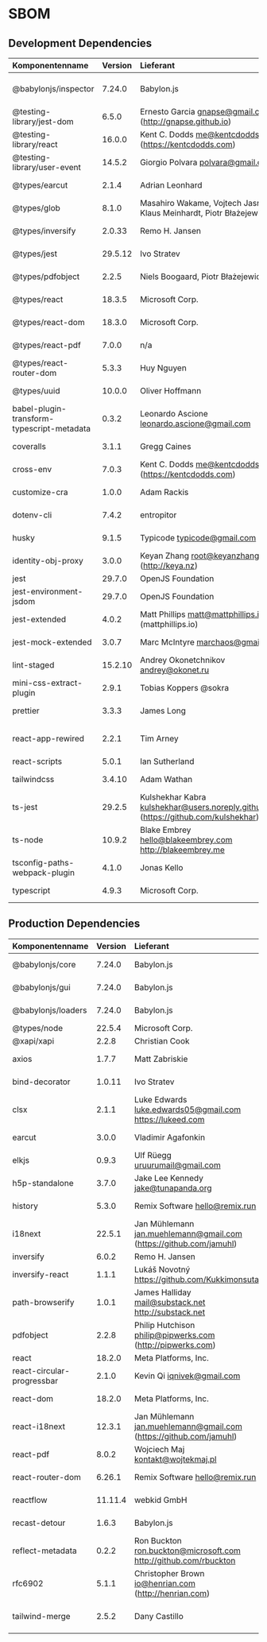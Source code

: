 # SBOM

## Development Dependencies
| Komponentenname                            | Version | Lieferant                                                                              | Lizenz       | Url zur komponente                                                               | Bemerkung                                                          |
| :----------------------------------------- |:--------|:---------------------------------------------------------------------------------------|:-------------|:---------------------------------------------------------------------------------|:-------------------------------------------------------------------|
| @babylonjs/inspector                       | 7.24.0  | Babylon.js                                                                             | Apache-2.0   | https://github.com/BabylonJS/Babylon.js.git                                      | Darstellung von Debug-Informationen von Babylon.js                 |
| @testing-library/jest-dom                  | 6.5.0   | Ernesto Garcia <gnapse@gmail.com> (http://gnapse.github.io)                            | MIT          | https://github.com/testing-library/jest-dom.git                                  | Erweiterung von Test-Funktionalität für Jest                       |
| @testing-library/react                     | 16.0.0  | Kent C. Dodds <me@kentcdodds.com> (https://kentcdodds.com)                             | MIT          | https://github.com/testing-library/react-testing-library.git                     | Erweiterung von Test-Funktionalität für Jest                       |
| @testing-library/user-event                | 14.5.2  | Giorgio Polvara <polvara@gmail.com>                                                    | MIT          | https://github.com/testing-library/user-event.git                                | Erweiterung von Test-Funktionalität für Jest                       |
| @types/earcut                              | 2.1.4   | Adrian Leonhard                                                                        | MIT          | https://github.com/DefinitelyTyped/DefinitelyTyped.git                           | TypeScript-Deklarationsdatei                                       |
| @types/glob                                | 8.1.0   | Masahiro Wakame, Vojtech Jasny, Klaus Meinhardt, Piotr Błażejewicz                     | MIT          | https://github.com/DefinitelyTyped/DefinitelyTyped.git                           | TypeScript-Deklarationsdatei                                       |
| @types/inversify                           | 2.0.33  | Remo H. Jansen                                                                         | MIT          | http://inversify.io                                                              | TypeScript-Deklarationsdatei                                       |
| @types/jest                                | 29.5.12 | Ivo Stratev                                                                            | MIT          | https://github.com/DefinitelyTyped/DefinitelyTyped.git                           | TypeScript-Deklarationsdatei                                       |
| @types/pdfobject                           | 2.2.5   | Niels Boogaard, Piotr Błażejewicz                                                      | MIT          | https://github.com/DefinitelyTyped/DefinitelyTyped.git                           | TypeScript-Deklarationsdatei                                       |
| @types/react                               | 18.3.5  | Microsoft Corp.                                                                        | MIT          | https://github.com/DefinitelyTyped/DefinitelyTyped.git                           | TypeScript-Deklarationsdatei                                       |
| @types/react-dom                           | 18.3.0  | Microsoft Corp.                                                                        | MIT          | https://github.com/DefinitelyTyped/DefinitelyTyped.git                           | TypeScript-Deklarationsdatei                                       |
| @types/react-pdf                           | 7.0.0   | n/a                                                                                    | MIT          | https://github.com/DefinitelyTyped/DefinitelyTyped.git                           | TypeScript-Deklarationsdatei                                       |
| @types/react-router-dom                    | 5.3.3   | Huy Nguyen                                                                             | MIT          | https://github.com/DefinitelyTyped/DefinitelyTyped.git                           | TypeScript-Deklarationsdatei                                       |
| @types/uuid                                | 10.0.0  | Oliver Hoffmann                                                                        | MIT          | https://github.com/DefinitelyTyped/DefinitelyTyped.git                           | TypeScript-Deklarationsdatei                                       |
| babel-plugin-transform-typescript-metadata | 0.3.2   | Leonardo Ascione <leonardo.ascione@gmail.com>                                          | MIT          | https://github.com/leonardfactory/babel-plugin-transform-typescript-metadata.git | Benötigt für Unterstützung von Typescript Decorators               |
| coveralls                                  | 3.1.1   | Gregg Caines                                                                           | BSD-2-Clause | https://github.com/nickmerwin/node-coveralls.git                                 | Darstellung von Testabdeckung                                      |
| cross-env                                  | 7.0.3   | Kent C. Dodds <me@kentcdodds.com> (https://kentcdodds.com)                             | MIT          | https://github.com/kentcdodds/cross-env.git                                      | Setzt Umgebungsvariable betriebssystemunahbängig                   |
| customize-cra                              | 1.0.0   | Adam Rackis                                                                            | MIT          | https://github.com/arackaf/customize-cra.git                                     | Benötigt für Unterstützung von Typescript Decorators               |
| dotenv-cli                                 | 7.4.2   | entropitor                                                                             | MIT          | https://github.com/entropitor/dotenv-cli.git                                     | Lädt Variablen aus .env-Datein                                     |
| husky                                      | 9.1.5   | Typicode <typicode@gmail.com>                                                          | MIT          | https://github.com/typicode/husky.git                                            | Automatisierung des Ausführens des Linters                         |
| identity-obj-proxy                         | 3.0.0   | Keyan Zhang <root@keyanzhang.com> (http://keya.nz)                                     | MIT          | https://github.com/keyanzhang/identity-obj-proxy.git                             | Benötigt für Mocking für Jest                                      |
| jest                                       | 29.7.0  | OpenJS Foundation                                                                      | MIT          | https://github.com/facebook/jest.git                                             | Framework für Tests                                                |
| jest-environment-jsdom                     | 29.7.0  | OpenJS Foundation                                                                      | MIT          | https://github.com/facebook/jest.git                                             | Erweiterung der Funktionalität von Jest                            |
| jest-extended                              | 4.0.2   | Matt Phillips <matt@mattphillips.io> (mattphillips.io)                                 | MIT          | https://github.com/jest-community/jest-extended.git                              | Erweiterung der Funktionalität von Jest                            |
| jest-mock-extended                         | 3.0.7   | Marc McIntyre <marchaos@gmail.com>                                                     | MIT          | https://github.com/marchaos/jest-mock-extended.git                               | Erweiterung der Funktionalität von Jest                            |
| lint-staged                                | 15.2.10 | Andrey Okonetchnikov <andrey@okonet.ru>                                                | MIT          | https://github.com/okonet/lint-staged.git                                        | Linter                                                             |
| mini-css-extract-plugin                    | 2.9.1   | Tobias Koppers @sokra                                                                  | MIT          | https://github.com/webpack-contrib/mini-css-extract-plugin.git                   | Lädt CSS-Datein                                                    |
| prettier                                   | 3.3.3   | James Long                                                                             | MIT          | https://github.com/prettier/prettier.git                                         | Automatische Codeformatierung                                      |
| react-app-rewired                          | 2.2.1   | Tim Arney                                                                              | MIT          | https://github.com/timarney/react-app-rewired.git                                | Ermöglicht Änderung der Konfigurationen von React-Applikationen    |
| react-scripts                              | 5.0.1   | Ian Sutherland                                                                         | MIT          | https://github.com/facebook/create-react-app.git                                 | Erstellt React-Applikation                                         |
| tailwindcss                                | 3.4.10  | Adam Wathan                                                                            | MIT          | https://github.com/tailwindlabs/tailwindcss.git                                  | Klassenbasierted CSS Framework                                     |
| ts-jest                                    | 29.2.5  | Kulshekhar Kabra <kulshekhar@users.noreply.github.com> (https://github.com/kulshekhar) | MIT          | https://github.com/kulshekhar/ts-jest.git                                        | Nutzung von Jest in TypeScript                                     |
| ts-node                                    | 10.9.2  | Blake Embrey hello@blakeembrey.com http://blakeembrey.me                               | MIT          | https://github.com/TypeStrong/ts-node.git                                        | Umwandlung von TypeScript in JavaScript für Ausführung mit Node.js |
| tsconfig-paths-webpack-plugin              | 4.1.0   | Jonas Kello                                                                            | MIT          | https://github.com/dividab/tsconfig-paths-webpack-plugin                         | Benötigt für Unterstützung von Typescript Decorators               |
| typescript                                 | 4.9.3   | Microsoft Corp.                                                                        | Apache-2.0   | https://github.com/Microsoft/TypeScript.git                                      | Programmiersprache mit starker Typisierung                         |

## Production Dependencies
| Komponentenname                            | Version | Lieferant                                                                              | Lizenz       | Url zur komponente                                                               | Bemerkung                                                          |
| :----------------------------------------- |:--------|:---------------------------------------------------------------------------------------|:-------------|:---------------------------------------------------------------------------------|:-------------------------------------------------------------------|
| @babylonjs/core                            | 7.24.0  | Babylon.js                                                                             | Apache-2.0   | https://github.com/BabylonJS/Babylon.js.git                                      | Rendern der 3D-Umgebung                                            |
| @babylonjs/gui                             | 7.24.0  | Babylon.js                                                                             | Apache-2.0   | https://github.com/BabylonJS/Babylon.js.git                                      | Dependency für Babylon.js-Inspektor                                |
| @babylonjs/loaders                         | 7.24.0  | Babylon.js                                                                             | Apache-2.0   | https://github.com/BabylonJS/Babylon.js.git                                      | Dependency für Babylon.js-Inspektor                                |
| @types/node                                | 22.5.4  | Microsoft Corp.                                                                        | MIT          | https://github.com/DefinitelyTyped/DefinitelyTyped.git                           | TypeScript-Deklarationsdatei                                       |
| @xapi/xapi                                 | 2.2.8   | Christian Cook                                                                         | MIT          | https://github.com/xapijs/xapi.git                                               | Verarbeitung von H5P-Events                                        |
| axios                                      | 1.7.7   | Matt Zabriskie                                                                         | MIT          | https://github.com/axios/axios.git                                               | Erstellung und Verarbeitung von HTTP-Anfragen                      |
| bind-decorator                             | 1.0.11  | Ivo Stratev                                                                            | MIT          | https://github.com/NoHomey/bind-decorator.git                                    | Ermöglicht Nutzung von Methoden als Callback                       |
| clsx                                       | 2.1.1   | Luke Edwards luke.edwards05@gmail.com https://lukeed.com                               | MIT          | https://github.com/lukeed/clsx.git                                               | Dependency für react-pdf                                           |
| earcut                                     | 3.0.0   | Vladimir Agafonkin                                                                     | ISC          | https://github.com/mapbox/earcut.git                                             | Triangluation für Erstellung von Babylon-Meshes                    |
| elkjs                                      | 0.9.3   | Ulf Rüegg uruurumail@gmail.com                                                         | EPL-2.0      | https://github.com/kieler/elkjs.git                                              | Berechnung von Position der Knoten eines Graphen                   |
| h5p-standalone                             | 3.7.0   | Jake Lee Kennedy <jake@tunapanda.org>                                                  | MIT          | https://github.com/tunapanda/h5p-standalone.git                                  | Darstellung von H5P-Elementen ohne H5P-Server                      |
| history                                    | 5.3.0   | Remix Software <hello@remix.run>                                                       | MIT          | https://github.com/remix-run/history.git                                         | Verwaltet Session-Verlauf von Browser                              |
| i18next                                    | 22.5.1  | Jan Mühlemann <jan.muehlemann@gmail.com> (https://github.com/jamuhl)                   | MIT          | https://github.com/i18next/i18next.git                                           | Internationalisierungsframework                                    |
| inversify                                  | 6.0.2   | Remo H. Jansen                                                                         | MIT          | https://github.com/inversify/InversifyJS.git                                     | Tool für Dependency-Injection                                      |
| inversify-react                            | 1.1.1   | Lukáš Novotný https://github.com/Kukkimonsuta                                          | Apache-2.0   | https://github.com/Kukkimonsuta/inversify-react.git                              | Erweiterung von Inversify zur Verwendung für React                 |
| path-browserify                            | 1.0.1   | James Halliday mail@substack.net http://substack.net                                   | MIT          | https://github.com/browserify/path-browserify.git                                | Bereitstellung von Path-Modul für Browser                          |
| pdfobject                                  | 2.2.8   | Philip Hutchison <philip@pipwerks.com> (http://pipwerks.com)                           | MIT          | https://github.com/pipwerks/PDFObject.git                                        | Darstellung von PDFs in Browser auf Desktop                        |
| react                                      | 18.2.0  | Meta Platforms, Inc.                                                                   | MIT          | https://github.com/facebook/react.git                                            | Erstellung der GUI                                                 |
| react-circular-progressbar                 | 2.1.0   | Kevin Qi <iqnivek@gmail.com>                                                           | MIT          | https://github.com/kevinsqi/react-circular-progressbar.git                       | Fortschrittsanzeige (Kreisform)                                    |
| react-dom                                  | 18.2.0  | Meta Platforms, Inc.                                                                   | MIT          | https://github.com/facebook/react.git                                            | Ermöglicht Nutzung von React für Webapplikation                    |
| react-i18next                              | 12.3.1  | Jan Mühlemann <jan.muehlemann@gmail.com> (https://github.com/jamuhl)                   | MIT          | https://github.com/i18next/react-i18next.git                                     | Bereitstellung von React-Hooks für i18next                         |
| react-pdf                                  | 8.0.2   | Wojciech Maj kontakt@wojtekmaj.pl                                                      | MIT          | https://github.com/wojtekmaj/react-pdf.git                                       | Darstellung von PDFs in React                                      |
| react-router-dom                           | 6.26.1  | Remix Software <hello@remix.run>                                                       | MIT          | https://github.com/remix-run/react-router.git                                    | Routing-Bibliothek für React Applikationen                         |
| reactflow                                  | 11.11.4 | webkid GmbH                                                                            | MIT          | https://github.com/xyflow/xyflow.git                                             | Erstellung von Knoten-UI-Komponenten für Graphen                   |
| recast-detour                              | 1.6.3   | Babylon.js                                                                             | Zlib         | https://www.npmjs.com/package/recast-detour                                      | Erstellung von Navigationsmeshes                                   |
| reflect-metadata                           | 0.2.2   | Ron Buckton ron.buckton@microsoft.com http://github.com/rbuckton                       | Apache-2.0   | https://github.com/rbuckton/reflect-metadata.git                                 | Bereitstellung von Metadaten für Objekte                           |
| rfc6902                                    | 5.1.1   | Christopher Brown <io@henrian.com> (http://henrian.com)                                | MIT          | https://github.com/chbrown/rfc6902.git                                           | Erstellung von JSON-Patches                                        |
| tailwind-merge                             | 2.5.2   | Dany Castillo                                                                          | MIT          | https://github.com/dcastil/tailwind-merge.git                                    | Hilfsfunktion zum Zusammenführen von Tailwind-Klassen              |
